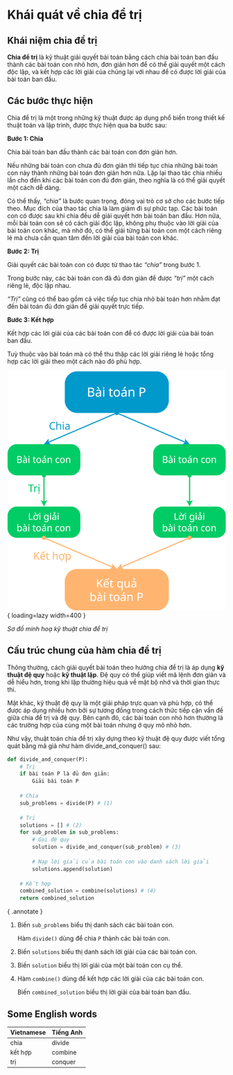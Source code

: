 # Khái quát về chia để trị

## Khái niệm chia để trị

**Chia để trị** là kỹ thuật giải quyết bài toán bằng cách chia bài toán ban đầu thành các bài toán con nhỏ hơn, đơn giản hơn để có thể giải quyết một cách độc lập, và kết hợp các lời giải của chúng lại với nhau để có được lời giải của bài toán ban đầu.

## Các bước thực hiện

Chia để trị là một trong những kỹ thuật được áp dụng phổ biến trong thiết kế thuật toán và lập trình, được thực hiện qua ba bước sau:

**Bước 1: Chia**

Chia bài toán ban đầu thành các bài toán con đơn giản hơn.

Nếu những bài toán con chưa đủ đơn giản thì tiếp tục chia những bài toán con này thành những bài toán đơn giản hơn nữa. Lặp lại thao tác chia nhiều lần cho đến khi các bài toán con đủ đơn giản, theo nghĩa là có thể giải quyết một cách dễ dàng.

Có thể thấy, *“chia”* là bước quan trọng, đóng vai trò cơ sở cho các bước tiếp theo. Mục đích của thao tác chia là làm giảm đi sự phức tạp. Các bài toán con có được sau khi chia đều dễ giải quyết hơn bài toán ban đầu. Hơn nữa, mỗi bài toán con sẽ có cách giải độc lập, không phụ thuộc vào lời giải của bài toán con khác, mà nhờ đó, có thể giải từng bài toán con một cách riêng lẻ mà chưa cần quan tâm đến lời giải của bài toán con khác.

**Bước 2: Trị**

Giải quyết các bài toán con có được từ thao tác *“chia”* trong bước 1.

Trong bước này, các bài toán con đã đủ đơn giản để được *“trị”* một cách riêng lẻ, độc lập nhau.

*“Trị”* cũng có thể bao gồm cả việc tiếp tục chia nhỏ bài toán hơn nhằm đạt đến bài toán đủ đơn giản để giải quyết trực tiếp.

**Bước 3: Kết hợp**

Kết hợp các lời giải của các bài toán con để có được lời giải của bài toán ban đầu.

Tuỳ thuộc vào bài toán mà có thể thu thập các lời giải riêng lẻ hoặc tổng hợp các lời giải theo một cách nào đó phù hợp.

![Sơ đồ minh hoạ kỹ thuật chia để trị](./images/divide-and-conquer.svg){ loading=lazy width=400 }

*Sơ đồ minh hoạ kỹ thuật chia để trị*

## Cấu trúc chung của hàm chia để trị

Thông thường, cách giải quyết bài toán theo hướng chia để trị là áp dụng **kỹ thuật đệ quy** hoặc **kỹ thuật lặp**. Đệ quy có thể giúp viết mã lệnh đơn giản và dễ hiểu hơn, trong khi lặp thường hiệu quả về mặt bộ nhớ và thời gian thực thi.

Mặt khác, kỹ thuật đệ quy là một giải pháp trực quan và phù hợp, có thể được áp dụng nhiều hơn bởi sự tương đồng trong cách thức tiếp cận vấn đề giữa chia để trị và đệ quy. Bên cạnh đó, các bài toán con nhỏ hơn thường là các trường hợp của cùng một bài toán nhưng ở quy mô nhỏ hơn.

Như vậy, thuật toán chia để trị xây dựng theo kỹ thuật đệ quy được viết tổng quát bằng mã giả như hàm divide_and_conquer() sau:

```py
def divide_and_conquer(P):
    # Trị
    if bài toán P là đủ đơn giản:
        Giải bài toán P
    
    # Chia
    sub_problems = divide(P) # (1)
    
    # Trị
    solutions = [] # (2)
    for sub_problem in sub_problems:
        # Gọi đệ quy
        solution = divide_and_conquer(sub_problem) # (3)

        # Nạp lời giải của bài toán con vào danh sách lời giải
        solutions.append(solution)
    
    # Kết hợp
    combined_solution = combine(solutions) # (4) 
    return combined_solution
```
{ .annotate }

1.  Biến `sub_problems` biểu thị danh sách các bài toán con.

    Hàm `divide()` dùng để chia `P` thành các bài toán con.

2.  Biến `solutions` biểu thị danh sách lời giải của các bài toán con.

3.  Biến `solution` biểu thị lời giải của một bài toán con cụ thể.

4.  Hàm `combine()` dùng để kết hợp các lời giải của các bài toán con.

    Biến `combined_solution` biểu thị lời giải của bài toán ban đầu.

## Some English words

| Vietnamese | Tiếng Anh | 
| --- | --- |
| chia | divide |
| kết hợp | combine |
| trị | conquer |
